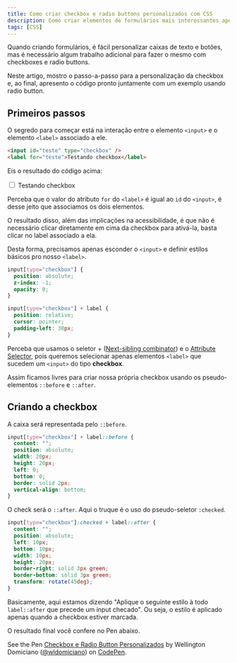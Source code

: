 ```yaml
---
title: Como criar checkbox e radio buttons personalizados com CSS
description: Como criar elementos de formulários mais interessantes apenas com CSS
tags: [CSS]
---
```


Quando criando formulários, é fácil personalizar caixas de texto e botões, mas é necessário algum trabalho adicional para fazer o mesmo com checkboxes e radio buttons.

Neste artigo, mostro o passo-a-passo para a personalização da checkbox e, ao final, apresento o código pronto juntamente com um exemplo usando radio button.

## Primeiros passos

O segredo para começar está na interação entre o elemento `<input>` e o elemento `<label>` associado a ele.

```html
<input id="teste" type="checkbox" />
<label for="teste">Testando checkbox</label>
```

Eis o resultado do código acima:

<p>
<input id="teste" type="checkbox">
<label for="teste">Testando checkbox</label>
</p>

Perceba que o valor do atributo `for` do `<label>` é igual ao `id` do `<input>`, é desse jeito que associamos os dois elementos.

O resultado disso, além das implicações na acessibilidade, é que não é necessário clicar diretamente em cima da checkbox para ativá-la, basta clicar no label associado a ela.

Desta forma, precisamos apenas esconder o `<input>` e definir estilos básicos pro nosso `<label>`.

```css
input[type="checkbox"] {
  position: absolute;
  z-index: -1;
  opacity: 0;
}

input[type="checkbox"] + label {
  position: relative;
  cursor: pointer;
  padding-left: 30px;
}
```

Perceba que usamos o seletor + ([Next-sibling combinator](https://www.w3.org/TR/selectors-3/#adjacent-sibling-combinators)) e o [Attribute Selector](https://www.w3.org/TR/selectors-3/#attribute-selectors), pois queremos selecionar apenas elementos `<label>` que sucedem um `<input>` do tipo **checkbox**.

Assim ficamos livres para criar nossa própria checkbox usando os pseudo-elementos `::before` e `::after`.

## Criando a checkbox

A caixa será representada pelo `::before`.

```css
input[type="checkbox"] + label::before {
  content: "";
  position: absolute;
  width: 20px;
  height: 20px;
  left: 0;
  bottom: 0;
  border: solid 2px;
  vertical-align: bottom;
}
```

O check será o `::after`. Aqui o truque é o uso do pseudo-seletor `:checked`.

```css
input[type="checkbox"]:checked + label::after {
  content: "";
  position: absolute;
  left: 10px;
  bottom: 10px;
  width: 10px;
  height: 20px;
  border-right: solid 3px green;
  border-bottom: solid 3px green;
  transform: rotate(45deg);
}
```

Basicamente, aqui estamos dizendo "Aplique o seguinte estilo à todo `label::after` que precede um input checado". Ou seja, o estilo é aplicado apenas quando a checkbox estiver marcada.

O resultado final você confere no Pen abaixo.

<p data-height="265" data-theme-id="0" data-slug-hash="PyLLRL" data-default-tab="css,result" data-user="wldomiciano" data-pen-title="Checkbox e Radio Button Personalizados" class="codepen">See the Pen <a href="https://codepen.io/wldomiciano/pen/PyLLRL/">Checkbox e Radio Button Personalizados</a> by Wellington Domiciano (<a href="https://codepen.io/wldomiciano">@wldomiciano</a>) on <a href="https://codepen.io">CodePen</a>.</p>
<script async src="https://static.codepen.io/assets/embed/ei.js"></script>
